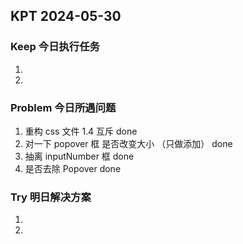 ## KPT 2024-05-30

### Keep 今日执行任务

1.
2.

### Problem 今日所遇问题

1. 重构 css 文件 1.4 互斥 done
2. 对一下 popover 框 是否改变大小 （只做添加） done
3. 抽离 inputNumber 框 done
4. 是否去除 Popover done

### Try 明日解决方案

1.
2.

